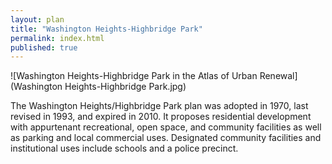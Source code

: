 ```yaml
---
layout: plan
title: "Washington Heights-Highbridge Park"
permalink: index.html
published: true
---
```


![Washington Heights-Highbridge Park in the Atlas of Urban Renewal](Washington Heights-Highbridge Park.jpg)

The Washington Heights/Highbridge Park plan was adopted in 1970, last revised in 1993, and expired in 2010. It proposes residential development with appurtenant recreational, open space, and community facilities as well as parking and local commercial uses. Designated community facilities and institutional uses include schools and a police precinct.
